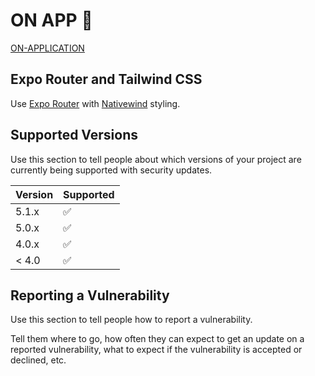 # ON APP  :blue_car:

 [ON-APPLICATION](https://on-application.vercel.app) 
 
## Expo Router and Tailwind CSS

Use [Expo Router](https://docs.expo.dev/router/introduction/) with [Nativewind](https://www.nativewind.dev/v4/overview/) styling.


## Supported Versions

Use this section to tell people about which versions of your project are
currently being supported with security updates.

| Version | Supported          |
| ------- | ------------------ |
| 5.1.x   | :white_check_mark: |
| 5.0.x   | :white_check_mark:                |
| 4.0.x   | :white_check_mark: |
| < 4.0   | :white_check_mark:                |

## Reporting a Vulnerability

Use this section to tell people how to report a vulnerability.

Tell them where to go, how often they can expect to get an update on a
reported vulnerability, what to expect if the vulnerability is accepted or
declined, etc.
